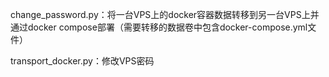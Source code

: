 change_password.py：将一台VPS上的docker容器数据转移到另一台VPS上并通过docker compose部署（需要转移的数据卷中包含docker-compose.yml文件）

transport_docker.py：修改VPS密码

